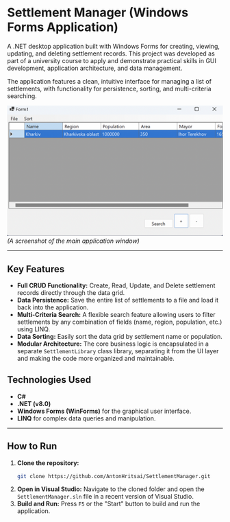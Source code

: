 # Settlement Manager (Windows Forms Application)

A .NET desktop application built with Windows Forms for creating, viewing, updating, and deleting settlement records. This project was developed as part of a university course to apply and demonstrate practical skills in GUI development, application architecture, and data management.

The application features a clean, intuitive interface for managing a list of settlements, with functionality for persistence, sorting, and multi-criteria searching.

![Settlement Manager Screenshot](screenshot.png) 
*(A screenshot of the main application window)*

---

## Key Features

- **Full CRUD Functionality:** Create, Read, Update, and Delete settlement records directly through the data grid.
- **Data Persistence:** Save the entire list of settlements to a file and load it back into the application.
- **Multi-Criteria Search:** A flexible search feature allowing users to filter settlements by any combination of fields (name, region, population, etc.) using LINQ.
- **Data Sorting:** Easily sort the data grid by settlement name or population.
- **Modular Architecture:** The core business logic is encapsulated in a separate `SettlementLibrary` class library, separating it from the UI layer and making the code more organized and maintainable.

## Technologies Used

- **C#**
- **.NET (v8.0)**
- **Windows Forms (WinForms)** for the graphical user interface.
- **LINQ** for complex data queries and manipulation.

---

## How to Run

1.  **Clone the repository:**
    ```bash
    git clone https://github.com/AntonHritsai/SettlementManager.git
    ```
2.  **Open in Visual Studio:**
    Navigate to the cloned folder and open the `SettlementManager.sln` file in a recent version of Visual Studio.
3.  **Build and Run:**
    Press `F5` or the "Start" button to build and run the application.
